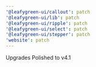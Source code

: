 ```yaml
---
'@leafygreen-ui/callout': patch
'@leafygreen-ui/lib': patch
'@leafygreen-ui/ripple': patch
'@leafygreen-ui/select': patch
'@leafygreen-ui/stepper': patch
'website': patch
---
```


Upgrades Polished to v4.1
